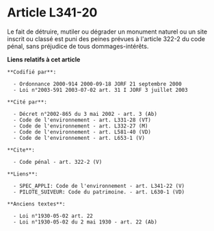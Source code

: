 # Article L341-20

Le fait de détruire, mutiler ou dégrader un monument naturel ou un site inscrit ou classé est puni des peines prévues à
l'article 322-2 du code pénal, sans préjudice de tous dommages-intérêts.

**Liens relatifs à cet article**

	**Codifié par**:

	  - Ordonnance 2000-914 2000-09-18 JORF 21 septembre 2000
	  - Loi n°2003-591 2003-07-02 art. 31 I JORF 3 juillet 2003

	**Cité par**:

	  - Décret n°2002-865 du 3 mai 2002 - art. 3 (Ab)
	  - Code de l'environnement - art. L331-28 (VT)
	  - Code de l'environnement - art. L332-27 (M)
	  - Code de l'environnement - art. L581-40 (VD)
	  - Code de l'environnement - art. L653-1 (V)

	**Cite**:

	  - Code pénal - art. 322-2 (V)

	**Liens**:

	  - SPEC_APPLI: Code de l'environnement - art. L341-22 (V)
	  - PILOTE_SUIVEUR: Code du patrimoine. - art. L630-1 (VD)

	**Anciens textes**:

	  - Loi n°1930-05-02 art. 22
	  - Loi n°1930-05-02 du 2 mai 1930 - art. 22 (Ab)
